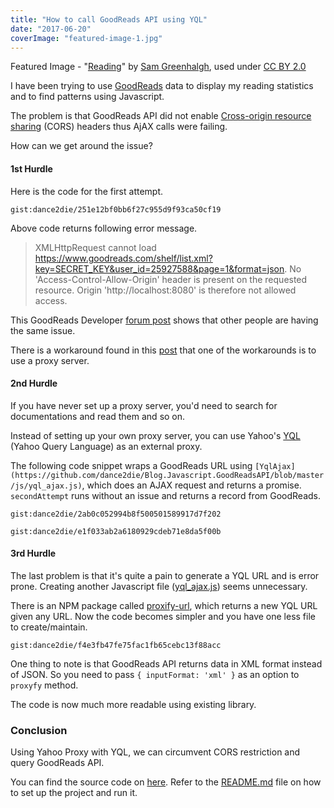 ```yaml
---
title: "How to call GoodReads API using YQL"
date: "2017-06-20"
coverImage: "featured-image-1.jpg"
---
```


Featured Image - "[Reading](https://www.flickr.com/photos/zapthedingbat/3591108120)" by [Sam Greenhalgh](https://www.flickr.com/photos/zapthedingbat/), used under [CC BY 2.0](https://creativecommons.org/licenses/by/2.0/)

I have been trying to use [GoodReads](https://www.goodreads.com/) data to display my reading statistics and to find patterns using Javascript.

The problem is that GoodReads API did not enable [Cross-origin resource sharing](https://en.wikipedia.org/wiki/Cross-origin_resource_sharing) (CORS) headers thus AjAX calls were failing.

How can we get around the issue?

#### 1st Hurdle

Here is the code for the first attempt.

`gist:dance2die/251e12bf0bb6f27c955d9f93ca50cf19`

Above code returns following error message.

> XMLHttpRequest cannot load https://www.goodreads.com/shelf/list.xml?key=SECRET_KEY&user_id=25927588&page=1&format=json. No 'Access-Control-Allow-Origin' header is present on the requested resource. Origin 'http://localhost:8080' is therefore not allowed access.

This GoodReads Developer [forum post](https://www.goodreads.com/topic/show/17893514-cors-access-control-allow-origin) shows that other people are having the same issue.

There is a workaround found in this [post](https://www.goodreads.com/topic/show/17893514-cors-access-control-allow-origin#comment_159292838) that one of the workarounds is to use a proxy server.

#### 2nd Hurdle

If you have never set up a proxy server, you'd need to search for documentations and read them and so on.

Instead of setting up your own proxy server, you can use Yahoo's [YQL](https://developer.yahoo.com/yql/) (Yahoo Query Language) as an external proxy.

The following code snippet wraps a GoodReads URL using `[YqlAjax](https://github.com/dance2die/Blog.Javascript.GoodReadsAPI/blob/master/js/yql_ajax.js)`, which does an AJAX request and returns a promise. `secondAttempt` runs without an issue and returns a record from GoodReads.

`gist:dance2die/2ab0c052994b8f500501589917d7f202`

`gist:dance2die/e1f033ab2a6180929cdeb71e8da5f00b`

#### 3rd Hurdle

The last problem is that it's quite a pain to generate a YQL URL and is error prone. Creating another Javascript file ([yql_ajax.js](https://github.com/dance2die/Blog.Javascript.GoodReadsAPI/blob/master/js/yql_ajax.js)) seems unnecessary.

There is an NPM package called [proxify-url](https://www.npmjs.com/package/proxify-url), which returns a new YQL URL given any URL. Now the code becomes simpler and you have one less file to create/maintain.

`gist:dance2die/f4e3fb47fe75fac1fb65cebc13f88acc`

One thing to note is that GoodReads API returns data in XML format instead of JSON. So you need to pass `{ inputFormat: 'xml' }` as an option to `proxyfy` method.

The code is now much more readable using existing library.

### Conclusion

Using Yahoo Proxy with YQL, we can circumvent CORS restriction and query GoodReads API.

You can find the source code on [here](https://github.com/dance2die/Blog.Javascript.GoodReadsAPI). Refer to the [README.md](https://github.com/dance2die/Blog.Javascript.GoodReadsAPI/blob/master/README.md) file on how to set up the project and run it.

